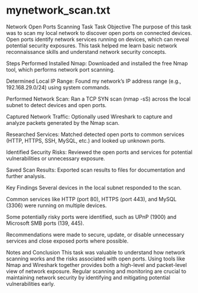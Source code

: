 # mynetwork_scan.txt

Network Open Ports Scanning Task
Task Objective
The purpose of this task was to scan my local network to discover open ports on connected devices. Open ports identify network services running on devices, which can reveal potential security exposures. This task helped me learn basic network reconnaissance skills and understand network security concepts.

Steps Performed
Installed Nmap: Downloaded and installed the free Nmap tool, which performs network port scanning.

Determined Local IP Range: Found my network’s IP address range (e.g., 192.168.29.0/24) using system commands.

Performed Network Scan: Ran a TCP SYN scan (nmap -sS) across the local subnet to detect devices and open ports.

Captured Network Traffic: Optionally used Wireshark to capture and analyze packets generated by the Nmap scan.

Researched Services: Matched detected open ports to common services (HTTP, HTTPS, SSH, MySQL, etc.) and looked up unknown ports.

Identified Security Risks: Reviewed the open ports and services for potential vulnerabilities or unnecessary exposure.

Saved Scan Results: Exported scan results to files for documentation and further analysis.

Key Findings
Several devices in the local subnet responded to the scan.

Common services like HTTP (port 80), HTTPS (port 443), and MySQL (3306) were running on multiple devices.

Some potentially risky ports were identified, such as UPnP (1900) and Microsoft SMB ports (139, 445).

Recommendations were made to secure, update, or disable unnecessary services and close exposed ports where possible.

Notes and Conclusion
This task was valuable to understand how network scanning works and the risks associated with open ports. Using tools like Nmap and Wireshark together provides both a high-level and packet-level view of network exposure. Regular scanning and monitoring are crucial to maintaining network security by identifying and mitigating potential vulnerabilities early.
